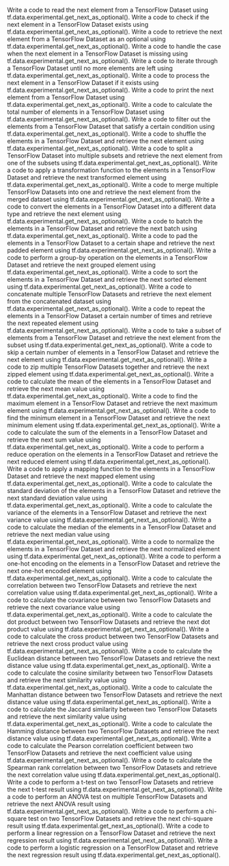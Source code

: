 Write a code to read the next element from a TensorFlow Dataset using tf.data.experimental.get_next_as_optional().
Write a code to check if the next element in a TensorFlow Dataset exists using tf.data.experimental.get_next_as_optional().
Write a code to retrieve the next element from a TensorFlow Dataset as an optional using tf.data.experimental.get_next_as_optional().
Write a code to handle the case when the next element in a TensorFlow Dataset is missing using tf.data.experimental.get_next_as_optional().
Write a code to iterate through a TensorFlow Dataset until no more elements are left using tf.data.experimental.get_next_as_optional().
Write a code to process the next element in a TensorFlow Dataset if it exists using tf.data.experimental.get_next_as_optional().
Write a code to print the next element from a TensorFlow Dataset using tf.data.experimental.get_next_as_optional().
Write a code to calculate the total number of elements in a TensorFlow Dataset using tf.data.experimental.get_next_as_optional().
Write a code to filter out the elements from a TensorFlow Dataset that satisfy a certain condition using tf.data.experimental.get_next_as_optional().
Write a code to shuffle the elements in a TensorFlow Dataset and retrieve the next element using tf.data.experimental.get_next_as_optional().
Write a code to split a TensorFlow Dataset into multiple subsets and retrieve the next element from one of the subsets using tf.data.experimental.get_next_as_optional().
Write a code to apply a transformation function to the elements in a TensorFlow Dataset and retrieve the next transformed element using tf.data.experimental.get_next_as_optional().
Write a code to merge multiple TensorFlow Datasets into one and retrieve the next element from the merged dataset using tf.data.experimental.get_next_as_optional().
Write a code to convert the elements in a TensorFlow Dataset into a different data type and retrieve the next element using tf.data.experimental.get_next_as_optional().
Write a code to batch the elements in a TensorFlow Dataset and retrieve the next batch using tf.data.experimental.get_next_as_optional().
Write a code to pad the elements in a TensorFlow Dataset to a certain shape and retrieve the next padded element using tf.data.experimental.get_next_as_optional().
Write a code to perform a group-by operation on the elements in a TensorFlow Dataset and retrieve the next grouped element using tf.data.experimental.get_next_as_optional().
Write a code to sort the elements in a TensorFlow Dataset and retrieve the next sorted element using tf.data.experimental.get_next_as_optional().
Write a code to concatenate multiple TensorFlow Datasets and retrieve the next element from the concatenated dataset using tf.data.experimental.get_next_as_optional().
Write a code to repeat the elements in a TensorFlow Dataset a certain number of times and retrieve the next repeated element using tf.data.experimental.get_next_as_optional().
Write a code to take a subset of elements from a TensorFlow Dataset and retrieve the next element from the subset using tf.data.experimental.get_next_as_optional().
Write a code to skip a certain number of elements in a TensorFlow Dataset and retrieve the next element using tf.data.experimental.get_next_as_optional().
Write a code to zip multiple TensorFlow Datasets together and retrieve the next zipped element using tf.data.experimental.get_next_as_optional().
Write a code to calculate the mean of the elements in a TensorFlow Dataset and retrieve the next mean value using tf.data.experimental.get_next_as_optional().
Write a code to find the maximum element in a TensorFlow Dataset and retrieve the next maximum element using tf.data.experimental.get_next_as_optional().
Write a code to find the minimum element in a TensorFlow Dataset and retrieve the next minimum element using tf.data.experimental.get_next_as_optional().
Write a code to calculate the sum of the elements in a TensorFlow Dataset and retrieve the next sum value using tf.data.experimental.get_next_as_optional().
Write a code to perform a reduce operation on the elements in a TensorFlow Dataset and retrieve the next reduced element using tf.data.experimental.get_next_as_optional().
Write a code to apply a mapping function to the elements in a TensorFlow Dataset and retrieve the next mapped element using tf.data.experimental.get_next_as_optional().
Write a code to calculate the standard deviation of the elements in a TensorFlow Dataset and retrieve the next standard deviation value using tf.data.experimental.get_next_as_optional().
Write a code to calculate the variance of the elements in a TensorFlow Dataset and retrieve the next variance value using tf.data.experimental.get_next_as_optional().
Write a code to calculate the median of the elements in a TensorFlow Dataset and retrieve the next median value using tf.data.experimental.get_next_as_optional().
Write a code to normalize the elements in a TensorFlow Dataset and retrieve the next normalized element using tf.data.experimental.get_next_as_optional().
Write a code to perform a one-hot encoding on the elements in a TensorFlow Dataset and retrieve the next one-hot encoded element using tf.data.experimental.get_next_as_optional().
Write a code to calculate the correlation between two TensorFlow Datasets and retrieve the next correlation value using tf.data.experimental.get_next_as_optional().
Write a code to calculate the covariance between two TensorFlow Datasets and retrieve the next covariance value using tf.data.experimental.get_next_as_optional().
Write a code to calculate the dot product between two TensorFlow Datasets and retrieve the next dot product value using tf.data.experimental.get_next_as_optional().
Write a code to calculate the cross product between two TensorFlow Datasets and retrieve the next cross product value using tf.data.experimental.get_next_as_optional().
Write a code to calculate the Euclidean distance between two TensorFlow Datasets and retrieve the next distance value using tf.data.experimental.get_next_as_optional().
Write a code to calculate the cosine similarity between two TensorFlow Datasets and retrieve the next similarity value using tf.data.experimental.get_next_as_optional().
Write a code to calculate the Manhattan distance between two TensorFlow Datasets and retrieve the next distance value using tf.data.experimental.get_next_as_optional().
Write a code to calculate the Jaccard similarity between two TensorFlow Datasets and retrieve the next similarity value using tf.data.experimental.get_next_as_optional().
Write a code to calculate the Hamming distance between two TensorFlow Datasets and retrieve the next distance value using tf.data.experimental.get_next_as_optional().
Write a code to calculate the Pearson correlation coefficient between two TensorFlow Datasets and retrieve the next coefficient value using tf.data.experimental.get_next_as_optional().
Write a code to calculate the Spearman rank correlation between two TensorFlow Datasets and retrieve the next correlation value using tf.data.experimental.get_next_as_optional().
Write a code to perform a t-test on two TensorFlow Datasets and retrieve the next t-test result using tf.data.experimental.get_next_as_optional().
Write a code to perform an ANOVA test on multiple TensorFlow Datasets and retrieve the next ANOVA result using tf.data.experimental.get_next_as_optional().
Write a code to perform a chi-square test on two TensorFlow Datasets and retrieve the next chi-square result using tf.data.experimental.get_next_as_optional().
Write a code to perform a linear regression on a TensorFlow Dataset and retrieve the next regression result using tf.data.experimental.get_next_as_optional().
Write a code to perform a logistic regression on a TensorFlow Dataset and retrieve the next regression result using tf.data.experimental.get_next_as_optional().